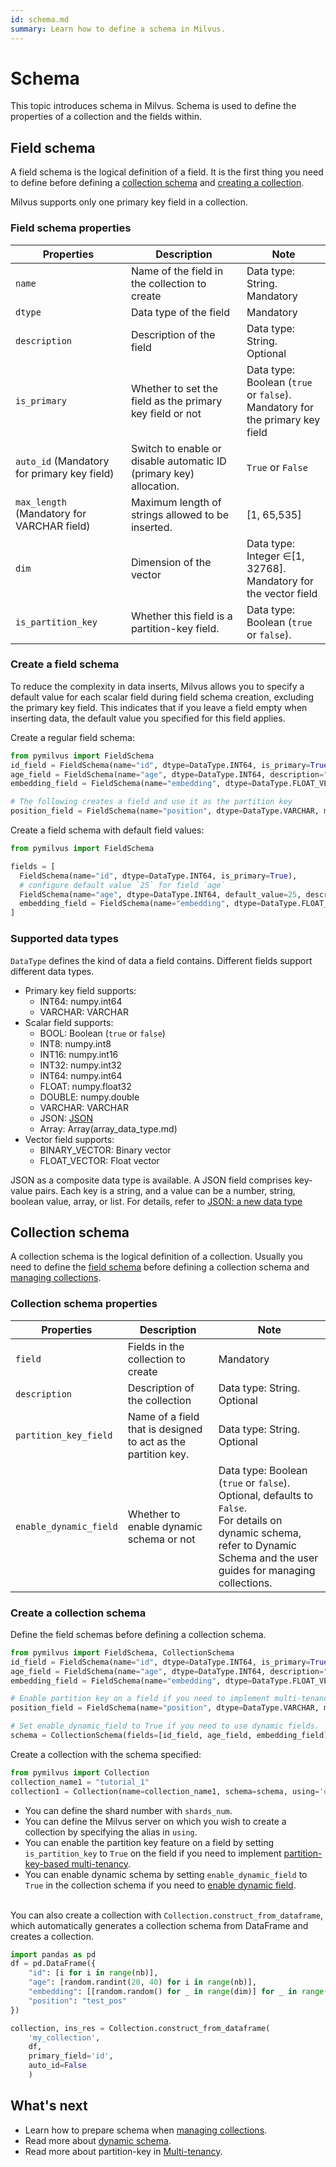 ```yaml
---
id: schema.md
summary: Learn how to define a schema in Milvus.
---
```


# Schema

This topic introduces schema in Milvus. Schema is used to define the properties of a collection and the fields within.


## Field schema

A field schema is the logical definition of a field. It is the first thing you need to define before defining a [collection schema](#Collection-schema) and [creating a collection](create_collection.md). 

Milvus supports only one primary key field in a collection.

### Field schema properties

<table class="properties">
	<thead>
	<tr>
		<th>Properties</td>
		<th>Description</th>
		<th>Note</th>
	</tr>
	</thead>
	<tbody>
	<tr>
		<td><code>name</code></td>
		<td>Name of the field in the collection to create</td>
		<td>Data type: String.<br/>Mandatory</td>
	</tr>
	<tr>
		<td><code>dtype</code></td>
		<td>Data type of the field</td>
		<td>Mandatory</td>
	</tr>
    <tr>
		<td><code>description</code></td>
		<td>Description of the field</td>
		<td>Data type: String.<br/>Optional</td>
	</tr>
    <tr>
		<td><code>is_primary</code></td>
		<td>Whether to set the field as the primary key field or not</td>
		<td>Data type: Boolean (<code>true</code> or <code>false</code>).<br/>Mandatory for the primary key field</td>
	</tr>
        <tr>
	        <td><code>auto_id</code> (Mandatory for primary key field)</td>
        	<td>Switch to enable or disable automatic ID (primary key) allocation.</td>
        	<td><code>True</code> or <code>False</code></td>
        </tr>
        <tr>
        	<td><code>max_length</code> (Mandatory for VARCHAR field)</td>
        	<td>Maximum length of strings allowed to be inserted.</td>
        	<td>[1, 65,535]</td>
        </tr>
	<tr>
		<td><code>dim</code></td>
		<td>Dimension of the vector</td>
    		<td>Data type: Integer &isin;[1, 32768].<br/>Mandatory for the vector field</td>
	</tr>
	<tr>
		<td><code>is_partition_key</code></td>
		<td>Whether this field is a partition-key field.</td>
		<td>Data type: Boolean (<code>true</code> or <code>false</code>).</td>
	</tr>
	</tbody>
</table>


### Create a field schema

To reduce the complexity in data inserts, Milvus allows you to specify a default value for each scalar field during field schema creation, excluding the primary key field. This indicates that if you leave a field empty when inserting data, the default value you specified for this field applies.

Create a regular field schema:

```python
from pymilvus import FieldSchema
id_field = FieldSchema(name="id", dtype=DataType.INT64, is_primary=True, description="primary id")
age_field = FieldSchema(name="age", dtype=DataType.INT64, description="age")
embedding_field = FieldSchema(name="embedding", dtype=DataType.FLOAT_VECTOR, dim=128, description="vector")

# The following creates a field and use it as the partition key
position_field = FieldSchema(name="position", dtype=DataType.VARCHAR, max_length=256, is_partition_key=True)
```

Create a field schema with default field values:

```python
from pymilvus import FieldSchema

fields = [
  FieldSchema(name="id", dtype=DataType.INT64, is_primary=True),
  # configure default value `25` for field `age`
  FieldSchema(name="age", dtype=DataType.INT64, default_value=25, description="age"),
  embedding_field = FieldSchema(name="embedding", dtype=DataType.FLOAT_VECTOR, dim=128, description="vector")
]
```

### Supported data types

`DataType` defines the kind of data a field contains. Different fields support different data types.

- Primary key field supports:
  - INT64: numpy.int64
  - VARCHAR: VARCHAR
- Scalar field supports:
  - BOOL: Boolean (`true` or `false`)
  - INT8: numpy.int8
  - INT16: numpy.int16
  - INT32: numpy.int32
  - INT64: numpy.int64
  - FLOAT: numpy.float32
  - DOUBLE: numpy.double
  - VARCHAR: VARCHAR
  - JSON: [JSON](use-json-fields.md)
  - Array: Array(array_data_type.md)
- Vector field supports:
  - BINARY_VECTOR: Binary vector
  - FLOAT_VECTOR: Float vector

JSON as a composite data type is available. A JSON field comprises key-value pairs. Each key is a string, and a value can be a number, string, boolean value, array, or list. For details, refer to [JSON: a new data type](use-json-fields.md)

## Collection schema

A collection schema is the logical definition of a collection. Usually you need to define the [field schema](#Field-schema) before defining a collection schema and [managing collections](manage-collections.md).

### Collection schema properties

<table class="properties">
	<thead>
	<tr>
		<th>Properties</td>
		<th>Description</th>
		<th>Note</th>
	</tr>
	</thead>
	<tbody>
	<tr>
		<td><code>field</code></td>
		<td>Fields in the collection to create</td>
		<td>Mandatory</td>
	</tr>
    <tr>
		<td><code>description</code></td>
		<td>Description of the collection</td>
		<td>Data type: String.<br/>Optional</td>
	</tr>
    <tr>
		<td><code>partition_key_field</code></td>
		<td>Name of a field that is designed to act as the partition key.</td>
		<td>Data type: String.<br/>Optional</td>
	</tr>
    <tr>
		<td><code>enable_dynamic_field</code></td>
		<td>Whether to enable dynamic schema or not</td>
		<td>Data type: Boolean (<code>true</code> or <code>false</code>).<br/>Optional, defaults to <code>False</code>.<br/>For details on dynamic schema, refer to <a herf="enable-dynamic-field.md">Dynamic Schema</a> and the user guides for managing collections.</td>
	</tr>
	</tbody>
</table>

### Create a collection schema

<div class="alert note">
  Define the field schemas before defining a collection schema.
</div>

```python
from pymilvus import FieldSchema, CollectionSchema
id_field = FieldSchema(name="id", dtype=DataType.INT64, is_primary=True, description="primary id")
age_field = FieldSchema(name="age", dtype=DataType.INT64, description="age")
embedding_field = FieldSchema(name="embedding", dtype=DataType.FLOAT_VECTOR, dim=128, description="vector")

# Enable partition key on a field if you need to implement multi-tenancy based on the partition-key field
position_field = FieldSchema(name="position", dtype=DataType.VARCHAR, max_length=256, is_partition_key=True)

# Set enable_dynamic_field to True if you need to use dynamic fields. 
schema = CollectionSchema(fields=[id_field, age_field, embedding_field], auto_id=False, enable_dynamic_field=True, description="desc of a collection")
```

Create a collection with the schema specified:

```python
from pymilvus import Collection
collection_name1 = "tutorial_1"
collection1 = Collection(name=collection_name1, schema=schema, using='default', shards_num=2)
```
<div class="alert note">

  - You can define the shard number with <code>shards_num</code>.
  - You can define the Milvus server on which you wish to create a collection by specifying the alias in <code>using</code>.
  - You can enable the partition key feature on a field by setting <code>is_partition_key</code> to <code>True</code> on the field if you need to implement [partition-key-based multi-tenancy](multi_tenancy.md).
  - You can enable dynamic schema by setting <code>enable_dynamic_field</code> to <code>True</code> in the collection schema if you need to [enable dynamic field](enable-dynamic-field.md).

</div>
  
<br/>
You can also create a collection with <code>Collection.construct_from_dataframe</code>, which automatically generates a collection schema from DataFrame and creates a collection.

```python
import pandas as pd
df = pd.DataFrame({
    "id": [i for i in range(nb)],
    "age": [random.randint(20, 40) for i in range(nb)],
    "embedding": [[random.random() for _ in range(dim)] for _ in range(nb)],
    "position": "test_pos"
})

collection, ins_res = Collection.construct_from_dataframe(
    'my_collection',
    df,
    primary_field='id',
    auto_id=False
    )
```

## What's next

- Learn how to prepare schema when [managing collections](manage-collections.md).
- Read more about [dynamic schema](enable-dynamic-field.md).
- Read more about partition-key in [Multi-tenancy](multi_tenancy.md).
